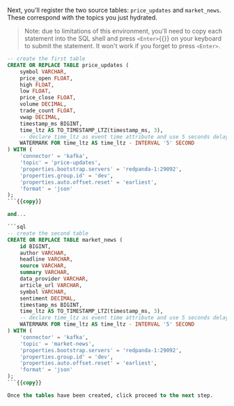 Next, you'll register the two source tables: `price_updates` and `market_news`. These correspond with the topics you just hydrated.

> Note: due to limitations of this environment, you'll need to copy each statement into the SQL shell and press `<Enter>`{{}} on your keyboard to submit the statement. It won't work if you forget to press `<Enter>`.

```sql
-- create the first table
CREATE OR REPLACE TABLE price_updates (
    symbol VARCHAR,
    price_open FLOAT,
    high FLOAT,
    low FLOAT,
    price_close FLOAT,
    volume DECIMAL,
    trade_count FLOAT,
    vwap DECIMAL,
    timestamp_ms BIGINT,
    time_ltz AS TO_TIMESTAMP_LTZ(timestamp_ms, 3),
    -- declare time_ltz as event time attribute and use 5 seconds delayed watermark strategy
    WATERMARK FOR time_ltz AS time_ltz - INTERVAL '5' SECOND
) WITH (
    'connector' = 'kafka',
    'topic' = 'price-updates',
    'properties.bootstrap.servers' = 'redpanda-1:29092',
    'properties.group.id' = 'dev',
    'properties.auto.offset.reset' = 'earliest',
    'format' = 'json'
);
```{{copy}}

and...

```sql
-- create the second table
CREATE OR REPLACE TABLE market_news (
    id BIGINT,
    author VARCHAR,
    headline VARCHAR,
    source VARCHAR,
    summary VARCHAR,
    data_provider VARCHAR,
    article_url VARCHAR,
    symbol VARCHAR,
    sentiment DECIMAL,
    timestamp_ms BIGINT,
    time_ltz AS TO_TIMESTAMP_LTZ(timestamp_ms, 3),
    -- declare time_ltz as event time attribute and use 5 seconds delayed watermark strategy
    WATERMARK FOR time_ltz AS time_ltz - INTERVAL '5' SECOND
) WITH (
    'connector' = 'kafka',
    'topic' = 'market-news',
    'properties.bootstrap.servers' = 'redpanda-1:29092',
    'properties.group.id' = 'dev',
    'properties.auto.offset.reset' = 'earliest',
    'format' = 'json'
);
```{{copy}}

Once the tables have been created, click proceed to the next step.